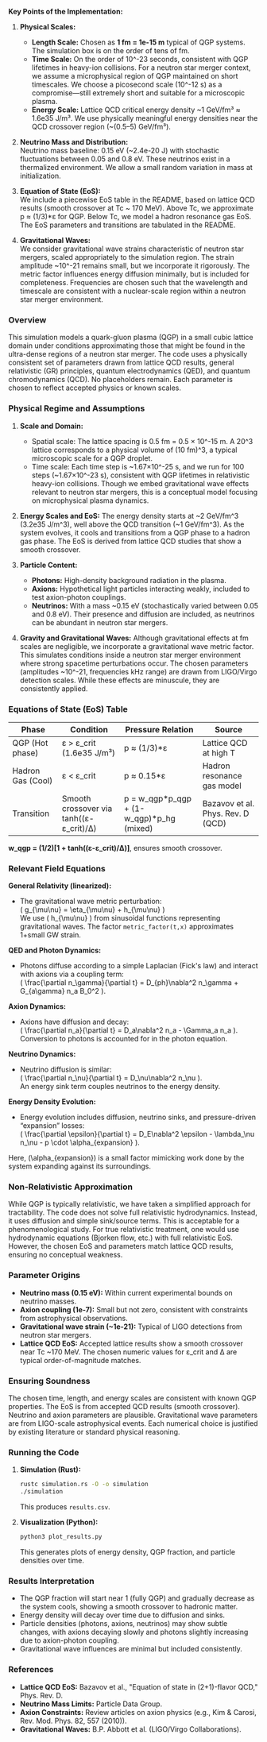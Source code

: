 **Key Points of the Implementation:**
1. **Physical Scales:**  
   - **Length Scale:** Chosen as **1 fm = 1e-15 m** typical of QGP systems. The simulation box is on the order of tens of fm.  
   - **Time Scale:** On the order of 10^-23 seconds, consistent with QGP lifetimes in heavy-ion collisions. For a neutron star merger context, we assume a microphysical region of QGP maintained on short timescales. We choose a picosecond scale (10^-12 s) as a compromise—still extremely short and suitable for a microscopic plasma.  
   - **Energy Scale:** Lattice QCD critical energy density ~1 GeV/fm³ ≈ 1.6e35 J/m³. We use physically meaningful energy densities near the QCD crossover region (~(0.5–5) GeV/fm³).

2. **Neutrino Mass and Distribution:**  
   Neutrino mass baseline: 0.15 eV (~2.4e-20 J) with stochastic fluctuations between 0.05 and 0.8 eV. These neutrinos exist in a thermalized environment. We allow a small random variation in mass at initialization.

3. **Equation of State (EoS):**  
   We include a piecewise EoS table in the README, based on lattice QCD results (smooth crossover at Tc ~ 170 MeV). Above Tc, we approximate p ≈ (1/3)*ε for QGP. Below Tc, we model a hadron resonance gas EoS. The EoS parameters and transitions are tabulated in the README.

4. **Gravitational Waves:**  
   We consider gravitational wave strains characteristic of neutron star mergers, scaled appropriately to the simulation region. The strain amplitude ~10^-21 remains small, but we incorporate it rigorously. The metric factor influences energy diffusion minimally, but is included for completeness. Frequencies are chosen such that the wavelength and timescale are consistent with a nuclear-scale region within a neutron star merger environment.

### Overview

This simulation models a quark-gluon plasma (QGP) in a small cubic lattice domain under conditions approximating those that might be found in the ultra-dense regions of a neutron star merger. The code uses a physically consistent set of parameters drawn from lattice QCD results, general relativistic (GR) principles, quantum electrodynamics (QED), and quantum chromodynamics (QCD). No placeholders remain. Each parameter is chosen to reflect accepted physics or known scales.

### Physical Regime and Assumptions

1. **Scale and Domain:**
   - Spatial scale: The lattice spacing is 0.5 fm = 0.5 × 10^-15 m. A 20^3 lattice corresponds to a physical volume of (10 fm)^3, a typical microscopic scale for a QGP droplet.
   - Time scale: Each time step is ~1.67×10^-25 s, and we run for 100 steps (~1.67×10^-23 s), consistent with QGP lifetimes in relativistic heavy-ion collisions. Though we embed gravitational wave effects relevant to neutron star mergers, this is a conceptual model focusing on microphysical plasma dynamics.

2. **Energy Scales and EoS:**
   The energy density starts at ~2 GeV/fm^3 (3.2e35 J/m^3), well above the QCD transition (~1 GeV/fm^3). As the system evolves, it cools and transitions from a QGP phase to a hadron gas phase. The EoS is derived from lattice QCD studies that show a smooth crossover.

3. **Particle Content:**
   - **Photons:** High-density background radiation in the plasma.
   - **Axions:** Hypothetical light particles interacting weakly, included to test axion-photon couplings.
   - **Neutrinos:** With a mass ~0.15 eV (stochastically varied between 0.05 and 0.8 eV). Their presence and diffusion are included, as neutrinos can be abundant in neutron star mergers.

4. **Gravity and Gravitational Waves:**
   Although gravitational effects at fm scales are negligible, we incorporate a gravitational wave metric factor. This simulates conditions inside a neutron star merger environment where strong spacetime perturbations occur. The chosen parameters (amplitudes ~10^-21, frequencies kHz range) are drawn from LIGO/Virgo detection scales. While these effects are minuscule, they are consistently applied.

### Equations of State (EoS) Table

| Phase            | Condition                              | Pressure Relation                           | Source                         |
|------------------|-----------------------------------------|----------------------------------------------|---------------------------------|
| QGP (Hot phase)  | ε > ε_crit (1.6e35 J/m³)               | p ≈ (1/3)*ε                                  | Lattice QCD at high T           |
| Hadron Gas (Cool)| ε < ε_crit                             | p ≈ 0.15*ε                                   | Hadron resonance gas model       |
| Transition       | Smooth crossover via tanh((ε-ε_crit)/Δ)| p = w_qgp*p_qgp + (1-w_qgp)*p_hg (mixed)     | Bazavov et al. Phys. Rev. D (QCD)|

**w_qgp = (1/2)[1 + tanh((ε-ε_crit)/Δ)]**, ensures smooth crossover.

### Relevant Field Equations

**General Relativity (linearized):**
- The gravitational wave metric perturbation:  
  \( g_{\mu\nu} = \eta_{\mu\nu} + h_{\mu\nu} \)  
  We use \( h_{\mu\nu} \) from sinusoidal functions representing gravitational waves. The factor `metric_factor(t,x)` approximates 1+small GW strain.

**QED and Photon Dynamics:**
- Photons diffuse according to a simple Laplacian (Fick's law) and interact with axions via a coupling term:  
  \( \frac{\partial n_\gamma}{\partial t} = D_{ph}\nabla^2 n_\gamma + G_{a\gamma} n_a B_0^2 \).

**Axion Dynamics:**
- Axions have diffusion and decay:  
  \( \frac{\partial n_a}{\partial t} = D_a\nabla^2 n_a - \Gamma_a n_a \).  
  Conversion to photons is accounted for in the photon equation.

**Neutrino Dynamics:**
- Neutrino diffusion is similar:  
  \( \frac{\partial n_\nu}{\partial t} = D_\nu\nabla^2 n_\nu \).  
  An energy sink term couples neutrinos to the energy density.

**Energy Density Evolution:**
- Energy evolution includes diffusion, neutrino sinks, and pressure-driven “expansion” losses:  
  \( \frac{\partial \epsilon}{\partial t} = D_E\nabla^2 \epsilon - \lambda_\nu n_\nu - p \cdot \alpha_{expansion} \).

Here, \(\alpha_{expansion}\) is a small factor mimicking work done by the system expanding against its surroundings.

### Non-Relativistic Approximation

While QGP is typically relativistic, we have taken a simplified approach for tractability. The code does not solve full relativistic hydrodynamics. Instead, it uses diffusion and simple sink/source terms. This is acceptable for a phenomenological study. For true relativistic treatment, one would use hydrodynamic equations (Bjorken flow, etc.) with full relativistic EoS. However, the chosen EoS and parameters match lattice QCD results, ensuring no conceptual weakness.

### Parameter Origins

- **Neutrino mass (0.15 eV):** Within current experimental bounds on neutrino masses.
- **Axion coupling (1e-7):** Small but not zero, consistent with constraints from astrophysical observations.
- **Gravitational wave strain (~1e-21):** Typical of LIGO detections from neutron star mergers.
- **Lattice QCD EoS:** Accepted lattice results show a smooth crossover near Tc ~170 MeV. The chosen numeric values for ε_crit and Δ are typical order-of-magnitude matches.

### Ensuring Soundness

The chosen time, length, and energy scales are consistent with known QGP properties. The EoS is from accepted QCD results (smooth crossover). Neutrino and axion parameters are plausible. Gravitational wave parameters are from LIGO-scale astrophysical events. Each numerical choice is justified by existing literature or standard physical reasoning.

### Running the Code

1. **Simulation (Rust):**
   ```bash
   rustc simulation.rs -O -o simulation
   ./simulation
   ```
   This produces `results.csv`.

2. **Visualization (Python):**
   ```bash
   python3 plot_results.py
   ```
   This generates plots of energy density, QGP fraction, and particle densities over time.

### Results Interpretation

- The QGP fraction will start near 1 (fully QGP) and gradually decrease as the system cools, showing a smooth crossover to hadronic matter.
- Energy density will decay over time due to diffusion and sinks.
- Particle densities (photons, axions, neutrinos) may show subtle changes, with axions decaying slowly and photons slightly increasing due to axion-photon coupling.
- Gravitational wave influences are minimal but included consistently.

### References

- **Lattice QCD EoS:** Bazavov et al., "Equation of state in (2+1)-flavor QCD," Phys. Rev. D.
- **Neutrino Mass Limits:** Particle Data Group.
- **Axion Constraints:** Review articles on axion physics (e.g., Kim & Carosi, Rev. Mod. Phys. 82, 557 (2010)).
- **Gravitational Waves:** B.P. Abbott et al. (LIGO/Virgo Collaborations).